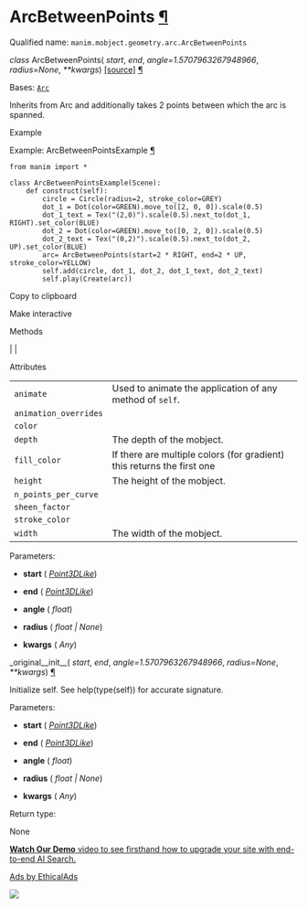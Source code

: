 # ArcBetweenPoints [¶](https://docs.manim.community/en/stable/reference/manim.mobject.geometry.arc.ArcBetweenPoints.html\#arcbetweenpoints "Link to this heading")

Qualified name: `manim.mobject.geometry.arc.ArcBetweenPoints`

_class_ ArcBetweenPoints( _start_, _end_, _angle=1.5707963267948966_, _radius=None_, _\*\*kwargs_) [\[source\]](https://docs.manim.community/en/stable/_modules/manim/mobject/geometry/arc.html#ArcBetweenPoints) [¶](https://docs.manim.community/en/stable/reference/manim.mobject.geometry.arc.ArcBetweenPoints.html#manim.mobject.geometry.arc.ArcBetweenPoints "Link to this definition")

Bases: [`Arc`](https://docs.manim.community/en/stable/reference/manim.mobject.geometry.arc.Arc.html#manim.mobject.geometry.arc.Arc "manim.mobject.geometry.arc.Arc")

Inherits from Arc and additionally takes 2 points between which the arc is spanned.

Example

Example: ArcBetweenPointsExample [¶](https://docs.manim.community/en/stable/reference/manim.mobject.geometry.arc.ArcBetweenPoints.html#arcbetweenpointsexample)

```
from manim import *

class ArcBetweenPointsExample(Scene):
    def construct(self):
        circle = Circle(radius=2, stroke_color=GREY)
        dot_1 = Dot(color=GREEN).move_to([2, 0, 0]).scale(0.5)
        dot_1_text = Tex("(2,0)").scale(0.5).next_to(dot_1, RIGHT).set_color(BLUE)
        dot_2 = Dot(color=GREEN).move_to([0, 2, 0]).scale(0.5)
        dot_2_text = Tex("(0,2)").scale(0.5).next_to(dot_2, UP).set_color(BLUE)
        arc= ArcBetweenPoints(start=2 * RIGHT, end=2 * UP, stroke_color=YELLOW)
        self.add(circle, dot_1, dot_2, dot_1_text, dot_2_text)
        self.play(Create(arc))

```

Copy to clipboard

Make interactive

Methods

|
|

Attributes

|     |     |
| --- | --- |
| `animate` | Used to animate the application of any method of `self`. |
| `animation_overrides` |  |
| `color` |  |
| `depth` | The depth of the mobject. |
| `fill_color` | If there are multiple colors (for gradient) this returns the first one |
| `height` | The height of the mobject. |
| `n_points_per_curve` |  |
| `sheen_factor` |  |
| `stroke_color` |  |
| `width` | The width of the mobject. |

Parameters:

- **start** ( [_Point3DLike_](https://docs.manim.community/en/stable/reference/manim.typing.html#manim.typing.Point3DLike "manim.typing.Point3DLike"))

- **end** ( [_Point3DLike_](https://docs.manim.community/en/stable/reference/manim.typing.html#manim.typing.Point3DLike "manim.typing.Point3DLike"))

- **angle** ( _float_)

- **radius** ( _float_ _\|_ _None_)

- **kwargs** ( _Any_)


\_original\_\_init\_\_( _start_, _end_, _angle=1.5707963267948966_, _radius=None_, _\*\*kwargs_) [¶](https://docs.manim.community/en/stable/reference/manim.mobject.geometry.arc.ArcBetweenPoints.html#manim.mobject.geometry.arc.ArcBetweenPoints._original__init__ "Link to this definition")

Initialize self. See help(type(self)) for accurate signature.

Parameters:

- **start** ( [_Point3DLike_](https://docs.manim.community/en/stable/reference/manim.typing.html#manim.typing.Point3DLike "manim.typing.Point3DLike"))

- **end** ( [_Point3DLike_](https://docs.manim.community/en/stable/reference/manim.typing.html#manim.typing.Point3DLike "manim.typing.Point3DLike"))

- **angle** ( _float_)

- **radius** ( _float_ _\|_ _None_)

- **kwargs** ( _Any_)


Return type:

None

[**Watch Our Demo** video to see firsthand how to upgrade your site with end-to-end AI Search.](https://server.ethicalads.io/proxy/click/8294/019600e5-8564-71c0-b842-497db349b313/)

[Ads by EthicalAds](https://www.ethicalads.io/advertisers/topics/frontend-web/?ref=ea-text)

![](https://server.ethicalads.io/proxy/view/8294/019600e5-8564-71c0-b842-497db349b313/)